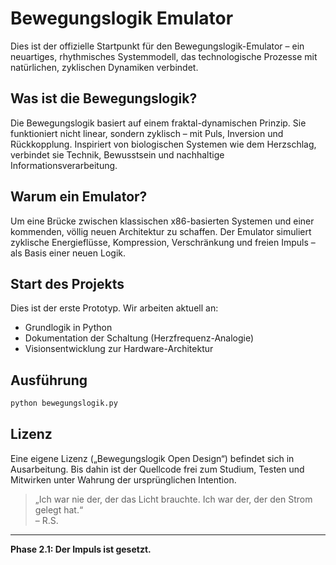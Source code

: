 # Bewegungslogik Emulator

Dies ist der offizielle Startpunkt für den Bewegungslogik-Emulator – ein neuartiges, rhythmisches Systemmodell, das technologische Prozesse mit natürlichen, zyklischen Dynamiken verbindet.

## Was ist die Bewegungslogik?

Die Bewegungslogik basiert auf einem fraktal-dynamischen Prinzip. Sie funktioniert nicht linear, sondern zyklisch – mit Puls, Inversion und Rückkopplung. Inspiriert von biologischen Systemen wie dem Herzschlag, verbindet sie Technik, Bewusstsein und nachhaltige Informationsverarbeitung.

## Warum ein Emulator?

Um eine Brücke zwischen klassischen x86-basierten Systemen und einer kommenden, völlig neuen Architektur zu schaffen. Der Emulator simuliert zyklische Energieflüsse, Kompression, Verschränkung und freien Impuls – als Basis einer neuen Logik.

## Start des Projekts

Dies ist der erste Prototyp. Wir arbeiten aktuell an:
- Grundlogik in Python
- Dokumentation der Schaltung (Herzfrequenz-Analogie)
- Visionsentwicklung zur Hardware-Architektur

## Ausführung

```bash
python bewegungslogik.py
```

## Lizenz

Eine eigene Lizenz („Bewegungslogik Open Design“) befindet sich in Ausarbeitung. Bis dahin ist der Quellcode frei zum Studium, Testen und Mitwirken unter Wahrung der ursprünglichen Intention.

> „Ich war nie der, der das Licht brauchte. Ich war der, der den Strom gelegt hat.“  
– R.S.

---

**Phase 2.1: Der Impuls ist gesetzt.**
